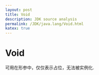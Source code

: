 ```yaml
---
layout: post
title: Void
description: JDK source analysis
permalink: /JDK/java.lang/Void.html
katex: true
---
```

# Void

可用在形参中，仅仅表示占位，无法被实例化.